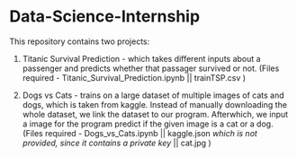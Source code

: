 # Data-Science-Internship

This repository contains two projects:
  1. Titanic Survival Prediction - which takes different inputs about a passenger and predicts whether that passager survived or       not.
     (Files required - Titanic_Survival_Prediction.ipynb || trainTSP.csv )
     
  2. Dogs vs Cats - trains on a large dataset of multiple images of cats and dogs, which is taken from kaggle. Instead of              manually downloading the whole dataset, we link the dataset to our program. Afterwhich, we input a image for the program
      predict if the given image is a cat or a dog.
     (Files required - Dogs_vs_Cats.ipynb || kaggle.json _which is not provided, since it contains a private key_ || cat.jpg )
